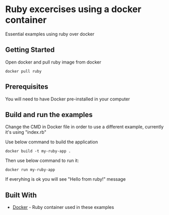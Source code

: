 # Ruby excercises using a docker container

Essential examples using ruby over docker

## Getting Started

Open docker and pull ruby image from docker

```
docker pull ruby
```

## Prerequisites

You will need to have Docker pre-installed in your computer


## Build and run the examples

Change the CMD in Docker file in order to use a different example, currently it's using "index.rb"

Use below command to build the application

```
docker build -t my-ruby-app .
```

Then use below command to run it:

```
docker run my-ruby-app
```

If everyhing is ok you will see "Hello from ruby!" message

## Built With

* [Docker](https://hub.docker.com/_/ruby) - Ruby container used in these examples

